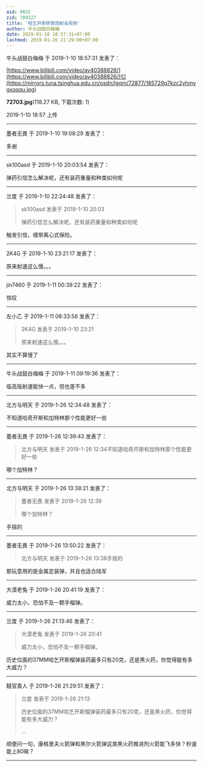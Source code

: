 ```yaml
---
aid: 9025
zid: 789327
title: '哈乞开斯转管炮射击视频'
author: 牛头战鼓白梅梅
date: 2019-01-10 18:57:31+07:00
lastmod: 2019-01-26 21:29:00+07:00
---
```


牛头战鼓白梅梅 于 2019-1-10 18:57:31 发表了：

[https://www.bilibili.com/video/av40388826/](https://www.bilibili.com/video/av40388826/)![](https://mirrors.tuna.tsinghua.edu.cn/osdn/lgqm/72877/185729q7kzc2yhmygxoqqu.jpg)



**72703.jpg**(118.27 KB, 下载次数: 1)



2019-1-10 18:57 上传

---------

墨者无畏 于 2019-1-10 19:08:29 发表了：

多谢

---------

sk100asd 于 2019-1-10 20:03:54 发表了：

弹药引信怎么解决呢，还有装药重量和种类如何呢

---------

兰度 于 2019-1-10 22:24:48 发表了：

> sk100asd 发表于 2019-1-10 20:03
> 
> 弹药引信怎么解决呢，还有装药重量和种类如何呢



触发引信，缠带离心式保险。

---------

2K4G 于 2019-1-10 23:21:17 发表了：

原来射速这么慢。。。

---------

jin7460 于 2019-1-11 00:39:22 发表了：

惊叹

---------

左小乙 于 2019-1-11 08:33:56 发表了：

> 2K4G 发表于 2019-1-10 23:21
> 
> 原来射速这么慢。。。



其实不算慢了

---------

牛头战鼓白梅梅 于 2019-1-11 09:19:36 发表了：

临高版射速能快一点，但也差不多

---------

北方与明天 于 2019-1-26 12:34:48 发表了：

不知道哈奇开斯和加特林那个性能更好一些

---------

墨者无畏 于 2019-1-26 12:39:43 发表了：

> 北方与明天 发表于 2019-1-26 12:34不知道哈奇开斯和加特林那个性能更好一些



哪个加特林？

---------

北方与明天 于 2019-1-26 13:38:21 发表了：

> 墨者无畏 发表于 2019-1-26 12:39
> 
> 哪个加特林？



手摇的

---------

墨者无畏 于 2019-1-26 13:50:22 发表了：

> 北方与明天 发表于 2019-1-26 13:38手摇的



那玩意用的是金属定装弹，并且也适合陆军

---------

大漠老兔 于 2019-1-26 20:41:19 发表了：

威力太小，恐怕不及一颗手榴弹。

---------

兰度 于 2019-1-26 21:13:46 发表了：

> 大漠老兔 发表于 2019-1-26 20:41
> 
> 威力太小，恐怕不及一颗手榴弹。



历史位面的37MM哈乞开斯榴弹装药最多只有20克，还是黑火药，你觉得能有多大威力？

---------

韃官貴人 于 2019-1-26 21:29:51 发表了：

> 兰度 发表于 2019-1-26 21:13
> 
> 历史位面的37MM哈乞开斯榴弹装药最多只有20克，还是黑火药，你觉得能有多大威力？
> 
> ...



顺便问一句，康格里夫火箭弹和黑尔火箭弹这类黑火药推进剂火箭能飞多快？秒速能上80嘛？

---------

